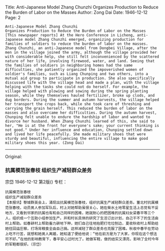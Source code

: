 Title: Anti-Japanese Model Zhang Chunzhi Organizes Production to Reduce the Burden of Labor on the Masses
Author: Zong Dai
Date: 1946-12-12
Page: 2

    Anti-Japanese Model Zhang Chunzhi
    Organizes Production to Reduce the Burden of Labor on the Masses
    [This newspaper reports] At the Hero Conference in Licheng, anti-Japanese model Zhang Chunzhi emerged, organizing production for families of soldiers to reduce the burden of labor on the masses. Zhang Chunzhi, an anti-Japanese model from Dongbei Village, after the men in the village joined the army, although the village provided her with considerable help, she still felt inconvenienced by the scattered nature of her life, involving firewood, water, and land. Seeing that the families of soldiers in neighboring homes had the same difficulties, she patiently organized the impoverished women of soldier's families, such as Liang Chunping and two others, into a mutual aid group to participate in production. She also specifically discussed life with the village head and made a plan, with the village helping with the tasks she could not do herself. For example, the village helped with plowing and sowing during the spring planting season, while they themselves hauled fertilizer, broke up clods, and dug borders. During the summer and autumn harvests, the village helped her transport the crops back, while she took care of threshing and carrying the grain herself. This reduced the burden of labor on the masses and also overcame her difficulties. During the autumn harvest, Chunping felt unable to endure the hardship of labor and wanted to divorce her husband. When Zhang Chunzhi learned of this, she said to her, "He is at the front for everyone's sake; your current thinking is not good." Under her influence and education, Chunping settled down and lived her life peacefully. She made military shoes that were sturdy and beautiful, influencing the entire village to make good military shoes this year. (Zong Dai)



<hr /> 

Original: 


### 抗属模范张春枝  组织生产减轻群众差务
宗岱
1946-12-12
第2版()
专栏：

    抗属模范张春枝
    组织生产减轻群众差务
    【本报讯】黎城群英会上，涌现出抗属模范张春枝，组织抗属生产减轻群众差务。董北村抗属模范张春枝，动员男人参加军队后，村上对她帮助虽很关心，她在柴水土地零星生活上总觉有不妥地方，又看到邻家的抗属也有和自己同样的困难，她就耐心的把困难的抗属妇女梁春平等三个人，组织成一个互助小组参加生产。并和村长具体的研究了生活订出计划，自己干不了的生活由村上帮助。如春耕村上帮助畜力耕地下种，她们自己往地抬肥打圪垃刨边，夏收秋收村上帮助给她往回运庄稼，打场背粮食全由自己搞。这样减轻了群众差务也克服了困难。秋收中春平在劳动上吃不行苦，就想和她男人离婚，她知道了便给他说：“他在前方是为了大家，你现在这个想法可不好。”在他的影响教育下，春平安心过时光了。她做军鞋，做的结实又漂亮，影响了全村今年的军鞋都很好。（宗岱）
